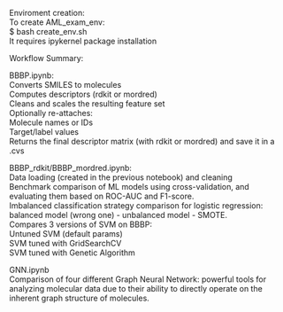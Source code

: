 Enviroment creation:\
To create AML_exam_env:\
$ bash create_env.sh\
It requires ipykernel package installation


Workflow Summary:

BBBP.ipynb:\
Converts SMILES to molecules\
Computes descriptors (rdkit or mordred)\
Cleans and scales the resulting feature set\
Optionally re-attaches:\
Molecule names or IDs\
Target/label values\
Returns the final descriptor matrix (with rdkit or mordred) and save it in a .cvs

BBBP_rdkit/BBBP_mordred.ipynb:\
Data loading (created in the previous notebook) and cleaning\
Benchmark comparison of ML models using cross-validation, and evaluating them based on ROC-AUC and F1-score.\
Imbalanced classification strategy comparison for logistic regression: balanced model (wrong one) - unbalanced model - SMOTE.\
Compares 3 versions of SVM on BBBP:\
Untuned SVM (default params)\
SVM tuned with GridSearchCV\
SVM tuned with Genetic Algorithm

GNN.ipynb\
Comparison of four different Graph Neural Network:  powerful tools for analyzing molecular data due to their ability to directly operate on the inherent graph structure of molecules.


